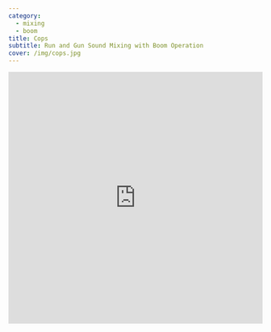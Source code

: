```yaml
---
category:
  - mixing
  - boom
title: Cops
subtitle: Run and Gun Sound Mixing with Boom Operation
cover: /img/cops.jpg
---
```

<iframe width="100%" height="500" src="https://www.youtube.com/embed/0sGFlmGcIMs" title="YouTube Video" frameborder="0" allow="encrypted-media; " allowfullscreen></iframe>